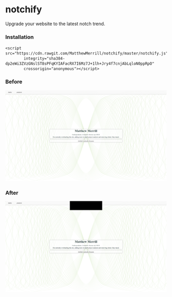 # notchify
Upgrade your website to the latest notch trend.

### Installation
```
<script src="https://cdn.rawgit.com/MatthewMerrill/notchify/master/notchify.js"
        integrity="sha384-dp2eWi3ZVzGNslST8sPFqKYIAFacRX7I6Mz7J+1lh+Jry4f7cnjAbLqloN0ppRpO"
        crossorigin="anonymous"></script>
```

### Before
![Before](./before.png)

### After
![After](./after.png)
